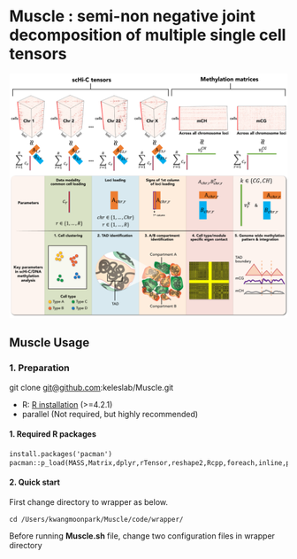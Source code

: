 # Muscle : semi-non negative joint decomposition of multiple single cell tensors
![Muscle diagram](/figures/Figure_intro.jpg)

## Muscle Usage

### 1. Preparation

git clone git@github.com:keleslab/Muscle.git

-   R: [R installation](https://www.r-project.org)  (>=4.2.1)
-   parallel (Not required, but highly recommended)

#### 1. Required R packages

```
install.packages('pacman')
pacman::p_load(MASS,Matrix,dplyr,rTensor,reshape2,Rcpp,foreach,inline,parallel,doParallel,RSpectra,qs)
```


#### 2. Quick start

First change directory to wrapper as below.

```
cd /Users/kwangmoonpark/Muscle/code/wrapper/
```
Before running **Muscle.sh** file, change two configuration files in wrapper directory 

